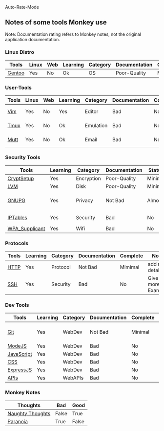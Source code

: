 Auto-Rate-Mode

<h2>Notes of some tools Monkey use</h2>

Note: Documentation rating refers to Monkey notes, not the original application documentation.

<h3> Linux Distro </h3>

| Tools                         | Linux | Web | Learning | Category | Documentation | Complete | Notes |
| ----------------------------- | ----- | --- | -------- | -------- | ------------- | -------- | ----- |
| [Gentoo](./distros/gentoo.md) | Yes   | No  | Ok       | OS       | Poor-Quality  | Minimal  | ....  |

<h3> User-Tools </h3>

| Tools                   | Linux | Web | Learning | Category  | Documentation | Complete | Notes           |
| ----------------------- | ----- | --- | -------- | --------- | ------------- | -------- | --------------- |
| [Vim](./linux/vim.md)   | Yes   | No  | Yes      | Editor    | Bad           | No       | Comment Configs |
| [Tmux](./linux/tmux.md) | Yes   | No  | Ok       | Emulation | Bad           | No       | Comment Configs |
| [Mutt](./linux/mutt.md) | Yes   | No  | Ok       | Email     | Bad           | No       | Comment Configs |

<h3> Security Tools </h3>

| Tools                                       | Learning | Category   | Documentation | Status  | Notes              |
| ------------------------------------------- | -------- | ---------- | ------------- | ------- | ------------------ |
| [CryptSetup](./linux/cryptsetup.md)         | Yes      | Encryption | Poor-Quality  | Minimal | ...........        |
| [LVM](./linux/lvm.md)                       | Yes      | Disk       | Poor-Quality  | Minimal |
| [GNUPG](./linux/gpg.md)                     | Yes      | Privacy    | Not Bad       | Almost  | Give more Examples |
| [IPTables](./linux/iptables.md)             | Yes      | Security   | Bad           | No      | Comment Configs    |
| [WPA_Supplicant](./linux/wpa_supplicant.md) | Yes      | Wifi       | Bad           | No      | ............       |

<h3> Protocols </h3>

| Tools                      | Learning | Category | Documentation | Complete | Notes              |
| -------------------------- | -------- | -------- | ------------- | -------- | ------------------ |
| [HTTP](./protocol/http.md) | Yes      | Protocol | Not Bad       | Mimimal  | add more details   |
| [SSH](./protocol/ssh.md)   | Yes      | Security | Bad           | No       | Give more Examples |

<h3> Dev Tools </h3>

| Tools                              | Learning | Category | Documentation | Complete | Notes                |
| ---------------------------------- | -------- | -------- | ------------- | -------- | -------------------- |
| [Git](./linux/git.md)              | Yes      | WebDev   | Not Bad       | Minimal  | Code-Version-Control |
| [ModeJS](./web/nodejs.md)          | Yes      | WebDev   | Bad           | No       | ......               |
| [JavaScript](.//web/javascript.md) | Yes      | WebDev   | Bad           | No       | ....                 |
| [CSS](./web/css.md)                | Yes      | WebDev   | Bad           | No       | ....                 |
| [ExpressJS](./web/express.md)      | Yes      | WebDev   | Bad           | No       | ...                  |
| [APIs](./web/apis.md)              | Yes      | WebAPIs  | Bad           | No       | ...                  |

<h3> Monkey Notes </h3>

| Thoughts                                 | Bad   | Good  |
| ---------------------------------------- | ----- | ----- |
| [Naughty Thoughts](./github/thoughts.md) | False | True  |
| [Paranoia](./linux/paranoid.md)          | True  | False |
